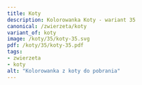 ```yaml
---
title: Koty
description: Kolorowanka Koty - wariant 35
canonical: /zwierzeta/koty
variant_of: koty
image: /koty/35/koty-35.svg
pdf: /koty/35/koty-35.pdf
tags:
- zwierzeta
- koty
alt: "Kolorowanka z koty do pobrania"
---
```

